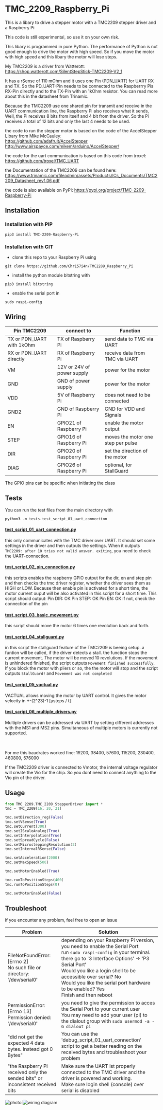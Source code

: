 # TMC_2209_Raspberry_Pi
This is a libary to drive a stepper motor with a TMC2209 stepper driver and a Raspberry Pi

This code is still experimental, so use it on your own risk.

This libary is programmed in pure Python. The performance of Python is not good enough to drive the motor with high speed.
So if you move the motor with high speed and this libary the motor will lose steps.

My TMC2209 is a driver from Watterott:
https://shop.watterott.com/SilentStepStick-TMC2209-V2_1

It has a rSense of 110 mOhm and it uses one Pin (PDN_UART) for UART RX and TX.
So the PD_UART-Pin needs to be connected to the Raspberrry Pis RX-Pin directly and to the TX-Pin with an 1kOhm resistor.
You can read more about this in the datasheet from Trinamic.

Because the TMC2209 use one shared pin for transmit and receive in the UART communication line, the Raspberry Pi also receives what it sends,
Well, the Pi receives 8 bits from itself and 4 bit from the driver. So the Pi receives a total of 12 bits and only the last 4 needs to be used.

the code to run the stepper motor is based on the code of the AccelStepper Libary from Mike McCauley:  
https://github.com/adafruit/AccelStepper  
http://www.airspayce.com/mikem/arduino/AccelStepper/

the code for the uart communication is based on this code from troxel:  
https://github.com/troxel/TMC_UART

the Documentation of the TMC2209 can be found here:  
https://www.trinamic.com/fileadmin/assets/Products/ICs_Documents/TMC2209_Datasheet_rev1.06.pdf

the code is also available on PyPI:
https://pypi.org/project/TMC-2209-Raspberry-Pi


## Installation
### Installation with PIP
```
pip3 install TMC-2209-Raspberry-Pi
```
### Installation with GIT
- clone this repo to your Raspberry Pi using  
```
git clone https://github.com/Chr157i4n/TMC2209_Raspberry_Pi
```
- install the python module bitstring with  
```
pip3 install bitstring
```
- enable the serial port in  
```
sudo raspi-config
```

## Wiring
Pin TMC2209 | connect to | Function
-- | -- | --
TX or PDN_UART with 1kOhm | TX of Raspberry Pi | send data to TMC via UART
RX or PDN_UART directly | RX of Raspberry Pi | receive data from TMC via UART
VM | 12V or 24V of power supply | power for the motor
GND | GND of power supply | power for the motor
VDD | 5V of Raspberry Pi | does not need to be connected
GND2 | GND of Raspberry Pi | GND for VDD and Signals
EN | GPIO21 of Raspberry Pi | enable the motor output
STEP | GPIO16 of Raspberry Pi | moves the motor one step per pulse
DIR | GPIO20 of Raspberry Pi | set the direction of the motor
DIAG | GPIO26 of Raspberry Pi | optional, for StallGuard

The GPIO pins can be specific when initiating the class


## Tests
You can run the test files from the main directory with
```
python3 -m tests.test_script_01_uart_connection
```

#### [test_script_01_uart_connection.py](tests/test_script_01_uart_connection.py)
this only communicates with the TMC driver over UART. It should set some settings in the driver and then outputs the settings.
When it outputs ```TMC2209: after 10 tries not valid answer. exiting```, you need to check the UART-connection.

#### [test_script_02_pin_connection.py](tests/test_script_02_pin_connection.py)
this scripts enables the raspberry GPIO output for the dir, en and step pin and then checks the tmc driver register, 
whether the driver sees them as HIGH or LOW. Because then enable pin is activated for a short time, the motor current ouput
will be also activated in this script for a short time.
This script should output: 
Pin DIR:        OK
Pin STEP:       OK
Pin EN:         OK
if not, check the connection of the pin

#### [test_script_03_basic_movement.py](tests/test_script_03_basic_movement.py)
this script should move the motor 6 times one revolution back and forth.

####  [test_script_04_stallguard.py](tests/test_script_04_stallguard.py)
in this script the stallguard feature of the TMC2209 is beeing setup.
a funtion will be called, if the driver detects a stall. the function stops the current movement.
The motor will be moved 10 revolutions. If the movement is unhindered finished, the script outputs ```Movement finished successfully```.
If you block the motor with pliers or so, the the motor will stop and the script outputs ```StallGuard!``` and ```Movement was not completed```

####  [test_script_05_vactual.py](tests/test_script_05_vactual.py)
VACTUAL allows moving the motor by UART control. It gives the motor velocity in +-(2^23)-1 [μsteps / t]

####  [test_script_06_multiple_drivers.py](tests/test_script_06_multiple_drivers.py)
Multiple drivers can be addressed via UART by setting different addresses with the MS1 and MS2 pins.
Simultaneous of multiple motors is currently not supported.

\
\
For me this baudrates worked fine: 19200, 38400, 57600, 115200, 230400, 460800, 576000

If the TMC2209 driver is connected to Vmotor, the internal voltage regulator will create the Vio for the chip.
So you dont need to connect anything to the Vio pin of the driver.


## Usage
```python
from TMC_2209.TMC_2209_StepperDriver import *
tmc = TMC_2209(16, 20, 21)

tmc.setDirection_reg(False)
tmc.setVSense(True)
tmc.setCurrent(300)
tmc.setIScaleAnalog(True)
tmc.setInterpolation(True)
tmc.setSpreadCycle(False)
tmc.setMicrosteppingResolution(2)
tmc.setInternalRSense(False)

tmc.setAcceleration(2000)
tmc.setMaxSpeed(500)

tmc.setMotorEnabled(True)

tmc.runToPositionSteps(400)
tmc.runToPositionSteps(0)

tmc.setMotorEnabled(False)
```


## Troubleshoot
if you encounter any problem, feel free to open an issue

Problem | Solution 
-- | --
FileNotFoundError: [Errno 2] <br /> No such file or directory: '/dev/serial0' | depending on your Raspberry Pi version, you need to enable the Serial Port <br /> run `sudo raspi-config` in your terminal. <br /> there go to '3 Interface Options' -> 'P3 Serial Port' <br /> Would you like a login shell to be accessible over serial? No <br /> Would you like the serial port hardware to be enabled? Yes <br /> Finish and then reboot
PermissionError: [Errno 13] <br /> Permission denied: '/dev/serial0' | you need to give the permission to acces the Serial Port to your current user <br /> You may need to add your user (pi) to the dialout group with `sudo usermod -a -G dialout pi`
"did not get the expected 4 data bytes. Instead got 0 Bytes" | You can use the 'debug_script_01_uart_connection' script to get a better reading on the received bytes and troubleshoot your problem
"the Raspberry Pi received only the sended bits" or<br /> inconsistent received bits | Make sure the UART ist properly connected to the TMC driver and the driver is powered and working. <br /> Make sure login shell (console) over serial is disabled


![photo](docs/Images/image1.jpg)
![wiring diagram](docs/Images/wiring_diagram.png)